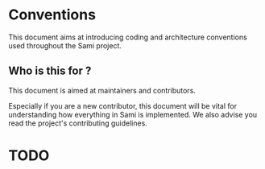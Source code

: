 # Conventions

This document aims at introducing coding and architecture conventions used
throughout the Sami project.

## Who is this for ?

This document is aimed at maintainers and contributors.

Especially if you are a new contributor, this document will be vital for
understanding how everything in Sami is implemented.
We also advise you read the project's contributing guidelines.

# TODO

